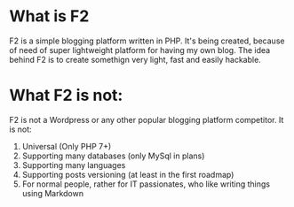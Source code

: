 # What is F2
F2 is a simple blogging platform written in PHP. It's being created, because of need of super lightweight platform for having my own blog.
The idea behind F2 is to create somethign very light, fast and easily hackable.

# What F2 is not:
F2 is not a Wordpress or any other popular blogging platform competitor. It is not:
1. Universal (Only PHP 7+)
2. Supporting many databases (only MySql in plans)
3. Supporting many languages
4. Supporting posts versioning (at least in the first roadmap)
5. For normal people, rather for IT passionates, who like writing things using Markdown
